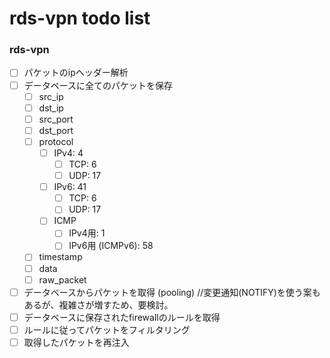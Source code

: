 # rds-vpn todo list

### rds-vpn
- [ ] パケットのipヘッダー解析
- [ ] データベースに全てのパケットを保存
  - [ ] src_ip
  - [ ] dst_ip
  - [ ] src_port
  - [ ] dst_port
  - [ ] protocol
    - [ ] IPv4: 4
      - [ ] TCP: 6
      - [ ] UDP: 17
    - [ ] IPv6: 41
      - [ ] TCP: 6
      - [ ] UDP: 17
    - [ ] ICMP
      - [ ] IPv4用: 1
      - [ ] IPv6用 (ICMPv6): 58
  - [ ] timestamp
  - [ ] data
  - [ ] raw_packet
- [ ] データベースからパケットを取得 (pooling) //変更通知(NOTIFY)を使う案もあるが、複雑さが増すため、要検討。
- [ ] データベースに保存されたfirewallのルールを取得
- [ ] ルールに従ってパケットをフィルタリング
- [ ] 取得したパケットを再注入
